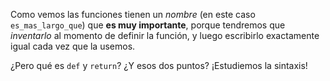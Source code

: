 Como vemos las funciones tienen un _nombre_ (en este caso `es_mas_largo_que`) que **es muy importante**, porque tendremos que _inventarlo_ al momento de definir la función, y luego escribirlo exactamente igual cada vez que la usemos.  

¿Pero qué es `def` y `return`? ¿Y esos dos puntos? ¡Estudiemos la sintaxis!

